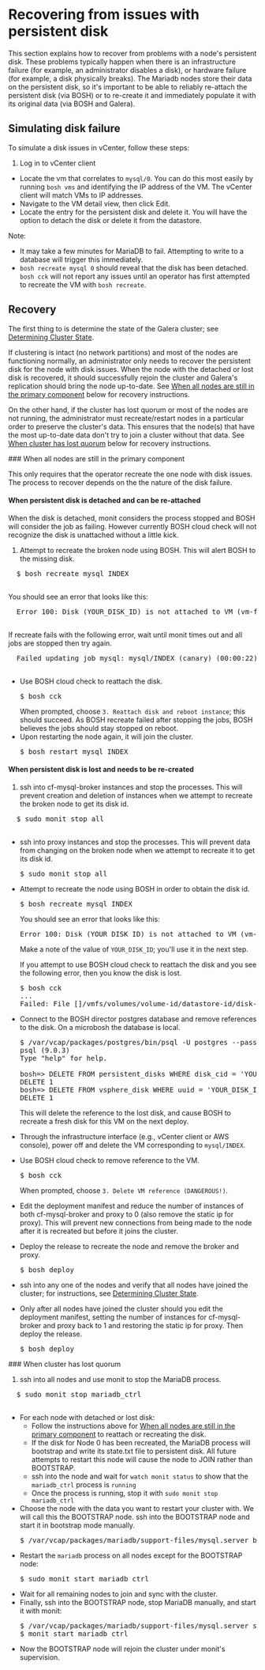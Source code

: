 # Recovering from issues with persistent disk

This section explains how to recover from problems with a node's persistent disk. These problems typically happen when there is an infrastructure failure
(for example, an administrator disables a disk), or hardware failure (for example, a disk physically breaks). The Mariadb nodes store their data on the
persistent disk, so it's important to be able to reliably re-attach the persistent disk (via BOSH) or to re-create it and immediately populate it with its
original data (via BOSH and Galera).

## Simulating disk failure

To simulate a disk issues in vCenter, follow these steps:

1. Log in to vCenter client
- Locate the vm that correlates to `mysql/0`. You can do this most easily by running `bosh vms` and identifying the IP address of the VM. The vCenter client will match VMs to IP addresses.
- Navigate to the VM detail view, then click Edit.
- Locate the entry for the persistent disk and delete it. You will have the option to detach the disk or delete it from the datastore.

Note:
- It may take a few minutes for MariaDB to fail. Attempting to write to a database will trigger this immediately.
- `bosh recreate mysql 0` should reveal that the disk has been detached. `bosh cck` will not report any issues until an operator has first attempted to recreate the VM with `bosh recreate`.

## Recovery

The first thing to is determine the state of the Galera cluster; see [Determining Cluster State](cluster-state.md).

If clustering is intact (no network partitions) and most of the nodes are functioning normally, an administrator only needs to recover the persistent disk for the node with disk issues. When the node with the detached or lost disk is recovered, it should successfully rejoin the cluster and Galera's replication should bring the node up-to-date. See [When all nodes are still in the primary component](#cluster-intact) below for recovery instructions.

On the other hand, if the cluster has lost quorum or most of the nodes are not running, the administrator must recreate/restart nodes in a particular order to preserve the cluster's data. This ensures that the node(s) that have the most up-to-date data don't try to join a cluster without that data. See [When cluster has lost quorum](#quorum-lost) below for recovery instructions.

<a name="cluster-intact"/>
### When all nodes are still in the primary component

This only requires that the operator recreate the one node with disk issues. The process to recover depends on the the nature of the disk failure.

#### When persistent disk is detached and can be re-attached

When the disk is detached, monit considers the process stopped and BOSH will consider the job as failing. However currently BOSH cloud check will not recognize the disk is unattached without a little kick.

1. Attempt to recreate the broken node using BOSH. This will alert BOSH to the missing disk.
  <pre class="terminal">
  $ bosh recreate mysql INDEX
  </pre>
  You should see an error that looks like this:
  <pre class="terminal">
  Error 100: Disk (YOUR_DISK_ID) is not attached to VM (vm-fc4ab74e-61ed-4d12-aa93-a1bbb389723f)
  </pre>
  If recreate fails with the following error, wait until monit times out and all jobs are stopped then try again.
  <pre class="terminal">
  Failed updating job mysql: mysql/INDEX (canary) (00:00:22): Action Failed get_task: Task 8ace0778-c5aa-4a2f-55a0-42443452adb1 result: Stopping Monitored Services: Stopping service gra-log-purger-executable: Stopping Monit service gra-log-purger-executable: Request failed with 503 Service Unavailable:
  </pre>
- Use BOSH cloud check to reattach the disk.
  <pre class="terminal">
  $ bosh cck
  </pre>
  When prompted, choose `3. Reattach disk and reboot instance`; this should succeed. As BOSH recreate failed after stopping the jobs, BOSH believes the jobs should stay stopped on reboot.
- Upon restarting the node again, it will join the cluster.
  <pre class="terminal">
  $ bosh restart mysql INDEX
  </pre>

#### When persistent disk is lost and needs to be re-created

1. ssh into cf-mysql-broker instances and stop the processes. This will prevent creation and deletion of instances when we attempt to recreate the broken node to get its disk id.
  <pre class="terminal">
  $ sudo monit stop all
  </pre>
- ssh into proxy instances and stop the processes. This will prevent data from changing on the broken node when we attempt to recreate it to get its disk id.
  <pre class="terminal">
  $ sudo monit stop all
  </pre>
- Attempt to recreate the node using BOSH in order to obtain the disk id.
  <pre class="terminal">
  $ bosh recreate mysql INDEX
  </pre>
  You should see an error that looks like this:
  <pre class="terminal">
  Error 100: Disk (YOUR_DISK_ID) is not attached to VM (vm-fc4ab74e-61ed-4d12-aa93-a1bbb389723f)
  </pre>

  Make a note of the value of `YOUR_DISK_ID`; you'll use it in the next step.

  If you attempt to use BOSH cloud check to reattach the disk and you see the following error, then you know the disk is lost.
  <pre class="terminal">
  $ bosh cck
  ...
  Failed: File []/vmfs/volumes/volume-id/datastore-id/disk-id.vmdk was not found
  </pre>
- Connect to the BOSH director postgres database and remove references to the disk.
  On a microbosh the database is local.
  <pre class="terminal">
  $ /var/vcap/packages/postgres/bin/psql -U postgres --password bosh
  psql (9.0.3)
  Type "help" for help.

  bosh=> DELETE FROM persistent_disks WHERE disk_cid = 'YOUR_DISK_ID';
  DELETE 1
  bosh=> DELETE FROM vsphere_disk WHERE uuid = 'YOUR_DISK_ID';
  DELETE 1
  </pre>

  This will delete the reference to the lost disk, and cause BOSH to recreate a fresh disk for this VM on the next deploy.
- Through the infrastructure interface (e.g., vCenter client or AWS console), power off and delete the VM corresponding to `mysql/INDEX`.
- Use BOSH cloud check to remove reference to the VM.
  <pre class="terminal">
  $ bosh cck
  </pre>
  When prompted, choose `3. Delete VM reference (DANGEROUS!)`.
- Edit the deployment manifest and reduce the number of instances of both cf-mysql-broker and proxy to 0 (also remove the static ip for proxy). This will prevent new connections from being made to the node after it is recreated but before it joins the cluster.
- Deploy the release to recreate the node and remove the broker and proxy.
  <pre class="terminal">
  $ bosh deploy
  </pre>
- ssh into any one of the nodes and verify that all nodes have joined the cluster; for instructions, see [Determining Cluster State](cluster-state.md).
- Only after all nodes have joined the cluster should you edit the deployment manifest, setting the number of instances for cf-mysql-broker and proxy back to 1 and restoring the static ip for proxy. Then deploy the release.
  <pre class="terminal">
  $ bosh deploy
  </pre>

<a name="quorum-lost"/>
### When cluster has lost quorum

1. ssh into all nodes and use monit to stop the MariaDB process.
  <pre class="terminal">
  $ sudo monit stop mariadb_ctrl
  </pre>
- For each node with detached or lost disk:
  - Follow the instructions above for [When all nodes are still in the primary component](#cluster-intact) to reattach or recreating the disk.
  - If the disk for Node 0 has been recreated, the MariaDB process will bootstrap
  and write its state.txt file to persistent disk. All future attempts to restart this node will cause the node to JOIN rather than BOOTSTRAP.
  - ssh into the node and wait for `watch monit status` to show that the `mariadb_ctrl` process is `running`
  - Once the process is running, stop it with `sudo monit stop mariadb_ctrl`
- Choose the node with the data you want to restart your cluster with. We will call this the BOOTSTRAP node.
ssh into the BOOTSTRAP node and start it in bootstrap mode manually.
  <pre class="terminal">
  $ /var/vcap/packages/mariadb/support-files/mysql.server bootstrap
  </pre>
- Restart the `mariadb` process on all nodes except for the BOOTSTRAP node:
  <pre class="terminal">
  $ sudo monit start mariadb_ctrl
  </pre>
- Wait for all remaining nodes to join and sync with the cluster.
- Finally, ssh into the BOOTSTRAP node, stop MariaDB manually, and start it with monit:
  <pre class="terminal">
  $ /var/vcap/packages/mariadb/support-files/mysql.server stop
  $ monit start mariadb_ctrl
  </pre>
- Now the BOOTSTRAP node will rejoin the cluster under monit's supervision.
